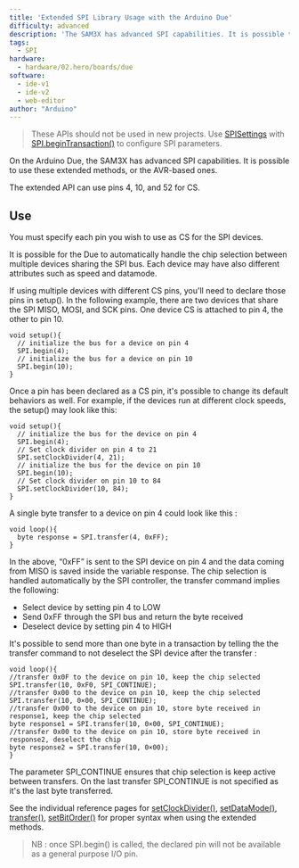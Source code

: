```yaml
---
title: 'Extended SPI Library Usage with the Arduino Due'
difficulty: advanced
description: 'The SAM3X has advanced SPI capabilities. It is possible to use these extended methods, or the AVR-based ones.'
tags: 
  - SPI
hardware:
  - hardware/02.hero/boards/due
software:
  - ide-v1
  - ide-v2
  - web-editor
author: "Arduino"
---
```



> These APIs should not be used in new projects. Use [SPISettings](https://reference.arduino.cc/reference/en/language/functions/communication/spi/Settings) with [SPI.beginTransaction()](https://www.arduino.cc/en/Tutorial/SPITransaction) to configure SPI parameters.

On the Arduino Due, the SAM3X has advanced SPI capabilities. It is possible to use these extended methods, or the AVR-based ones.

The extended API can use pins 4, 10, and 52 for CS.

## Use

You must specify each pin you wish to use as CS for the SPI devices.

It is possible for the Due to automatically handle the chip selection between multiple devices sharing the SPI bus. Each device may have also different attributes such as speed and datamode.

If using multiple devices with different CS pins, you'll need to declare those pins in setup(). In the following example, there are two devices that share the SPI MISO, MOSI, and SCK pins. One device CS is attached to pin 4, the other to pin 10.


```arduino
void setup(){
  // initialize the bus for a device on pin 4
  SPI.begin(4);
  // initialize the bus for a device on pin 10
  SPI.begin(10);
}
```

Once a pin has been declared as a CS pin, it's possible to change its default behaviors as well. For example, if the devices run at different clock speeds, the setup() may look like this:

```arduino
void setup(){
  // initialize the bus for the device on pin 4
  SPI.begin(4);
  // Set clock divider on pin 4 to 21
  SPI.setClockDivider(4, 21);
  // initialize the bus for the device on pin 10
  SPI.begin(10);
  // Set clock divider on pin 10 to 84
  SPI.setClockDivider(10, 84);
}
```

A single byte transfer to a device on pin 4 could look like this :

```arduino
void loop(){
  byte response = SPI.transfer(4, 0xFF);
}
```

In the above, “0xFF” is sent to the SPI device on pin 4 and the data coming from MISO is saved inside the variable response. The chip selection is handled automatically by the SPI controller, the transfer command implies the following:

- Select device by setting pin 4 to LOW
- Send 0xFF through the SPI bus and return the byte received
- Deselect device by setting pin 4 to HIGH

It's possible to send more than one byte in a transaction by telling the the transfer command to not deselect the SPI device after the transfer :

```arduino
void loop(){
//transfer 0x0F to the device on pin 10, keep the chip selected
SPI.transfer(10, 0xF0, SPI_CONTINUE);
//transfer 0x00 to the device on pin 10, keep the chip selected
SPI.transfer(10, 0×00, SPI_CONTINUE);
//transfer 0x00 to the device on pin 10, store byte received in response1, keep the chip selected
byte response1 = SPI.transfer(10, 0×00, SPI_CONTINUE);
//transfer 0x00 to the device on pin 10, store byte received in response2, deselect the chip
byte response2 = SPI.transfer(10, 0×00);
}
```

The parameter SPI_CONTINUE ensures that chip selection is keep active between transfers. On the last transfer SPI_CONTINUE is not specified as it's the last byte transferred.

See the individual reference pages for [setClockDivider()](https://reference.arduino.cc/reference/en/language/functions/communication/spi/SetClockDivider), [setDataMode()](https://reference.arduino.cc/reference/en/language/functions/communication/spi/SetDataMode), [transfer()](https://reference.arduino.cc/reference/en/language/functions/communication/spi/Transfer), [setBitOrder()](https://reference.arduino.cc/reference/en/language/functions/communication/spi/SetBitOrder) for proper syntax when using the extended methods.

>NB : once SPI.begin() is called, the declared pin will not be available as a general purpose I/O pin.